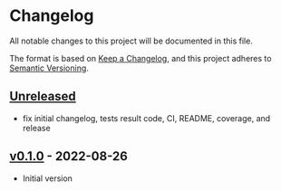 # Changelog

All notable changes to this project will be documented in this file.

The format is based on [Keep a Changelog](https://keepachangelog.com/en/1.0.0/),
and this project adheres to [Semantic Versioning](https://semver.org/spec/v2.0.0.html).

## [Unreleased]

- fix initial changelog, tests result code, CI, README, coverage, and release

## [v0.1.0] - 2022-08-26

- Initial version

[Unreleased]: https://github.com/nim65s/syngo/compare/v0.1.0...main
[v0.1.0]: https://github.com/nim65s/syngo/releases/tag/v0.1.0
